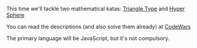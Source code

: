 This time we'll tackle two mathematical katas: 
[Triangle Type](http://www.codewars.com/kata/triangle-type) and 
[Hyper Sphere](http://www.codewars.com/kata/hyper-sphere)

You can read the descriptions (and also solve them already) at [CodeWars](http://www.codewars.com)

The primary language will be JavaScript, but it's not compulsory.
